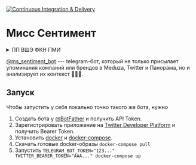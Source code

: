 [![Continuous Integration & Delivery](https://github.com/amgfrthsp/company_mentions/actions/workflows/ci-cd.yml/badge.svg)](https://github.com/amgfrthsp/company_mentions/actions/workflows/ci-cd.yml)

# Мисс Сентимент

<details>
<summary>ПП ВШЭ ФКН ПМИ</summary>

Программный проект на тему **«Сбор и анализ информации об упоминании компаний в социальных сетях»**.

Выполнили студентки ВШЭ ФКН ПМИ **Груздева Марина Евгеньевна**, группа БПМИ205 и **Семенова-Звенигородская София Андреевна**, группа БПМИ201.
Руководитель проекта --- **Казаков Евгений Александрович**, Software Engineer at Meta.
</details>

[@ms_sentiment_bot](https://t.me/ms_sentiment_bot) --- telegram-бот, который не только присылает упоминания компаний или брендов в Meduza, Twitter и Панорама, но и анализирует их контекст 🙂😐🙁.


## Запуск

Чтобы запустить у себя локально точно такого же бота, нужно
1. Создать бота у [@BotFather](https://t.me/BotFather) и получить API Token.
2. Зарегистрировать приложение на [Twitter Developer Platform](https://developer.twitter.com/en/docs/twitter-api) и получить Bearer Token.
3. Установить [docker](https://docs.docker.com/get-docker/) и [docker-compose](https://docs.docker.com/compose/install/).
4. Скачать готовые docker-образы `docker-compose pull`
5. Запустить `TELEGRAM_BOT_TOKEN="123..." TWITTER_BEARER_TOKEN="AAA..." docker-compose up`